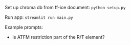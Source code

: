 Set up chroma db from ff-ice document: `python setup.py`

Run app: `streamlit run main.py`

Example prompts:

- Is ATFM restriction part of the R/T element?
